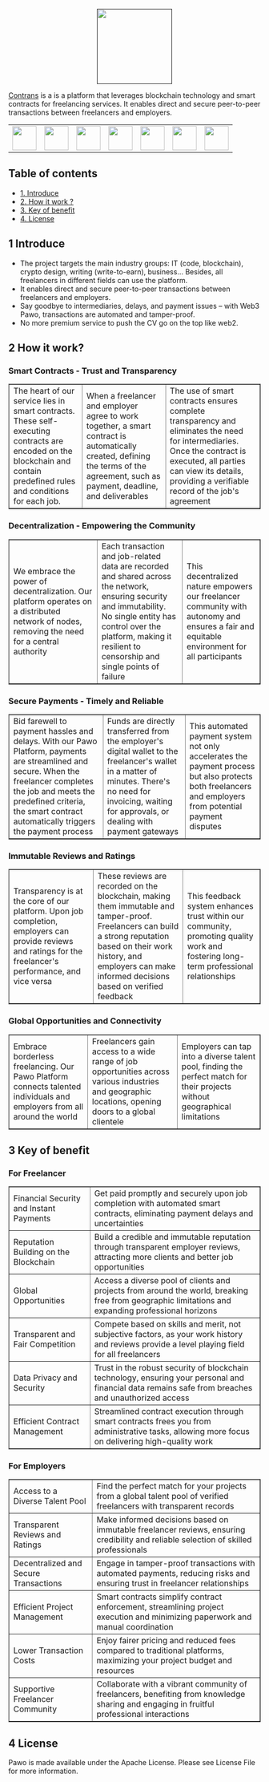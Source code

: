 <p align="center"><a href="" target="_blank">
    <img height="150px" src="">
</a></p>

[Contrans]() is a is a platform that leverages blockchain technology and smart contracts for freelancing services. It enables direct and secure peer-to-peer transactions between freelancers and employers.

<table align="center">
	<tr>
		<td><image width="48px" src="https://github.com/maoleng/pawo/assets/91431461/6e547b3a-08c8-4bee-9713-d80987305a64"></td>
		<td><image width="48px" src="https://github.com/maoleng/pawo/assets/91431461/14674063-5378-4d76-b46e-6a987e218203"></td>
		<td><image width="48px" src="https://github.com/maoleng/pawo/assets/91431461/bf89b968-6cdf-4659-8cb4-dff3266ca964"></td>
		<td><image width="48px" src="https://github.com/maoleng/pawo/assets/91431461/c97a0b56-7ad0-4a82-a3a8-23290a945bc1"></td>
		<td><image width="48px" src="https://github.com/maoleng/pawo/assets/91431461/11ac49b4-ca7f-4867-8e95-12854d8b5e96"></td>
		<td><image width="48px" src="https://laravel.com/img/logomark.min.svg"></td>
		<td><image width="48px" src="https://github.com/maoleng/pawo/assets/91431461/9adb5c89-7047-4f80-83fb-56f29f710486"></td>
	</tr>
</table>


## Table of contents
- [1. Introduce](#1-Introduce)
- [2. How it work ?](#2-How-it-work?)
- [3. Key of benefit](#3-Key-of-benefit)
- [4. License](#5-License)

## 1 Introduce

* The project targets the main industry groups: IT (code, blockchain), crypto design, writing (write-to-earn), business... Besides, all freelancers in different fields can use the platform.
* It enables direct and secure peer-to-peer transactions between freelancers and employers.
* Say goodbye to intermediaries, delays, and payment issues – with Web3 Pawo, transactions are automated and tamper-proof.
* No more premium service to push the CV go on the top like web2.

## 2 How it work?

### Smart Contracts - Trust and Transparency

<table border="1px solid white">
	<tr>
		<td>The heart of our service lies in smart contracts. These self-executing contracts are encoded on the blockchain and contain predefined rules and conditions for each job.</td>
        <td>When a freelancer and employer agree to work together, a smart contract is automatically created, defining the terms of the agreement, such as payment, deadline, and deliverables</td>
		<td>The use of smart contracts ensures complete transparency and eliminates the need for intermediaries. Once the contract is executed, all parties can view its details, providing a verifiable record of the job's agreement</td>
	</tr>
</table>

### Decentralization - Empowering the Community

<table border="1px solid white">
	<tr>
		<td>We embrace the power of decentralization. Our platform operates on a distributed network of nodes, removing the need for a central authority</td>
		<td>Each transaction and job-related data are recorded and shared across the network, ensuring security and immutability. No single entity has control over the platform, making it resilient to censorship and single points of failure</td>
		<td>This decentralized nature empowers our freelancer community with autonomy and ensures a fair and equitable environment for all participants</td>
	</tr>
</table>

### Secure Payments - Timely and Reliable

<table border="1px solid white">
	<tr>
		<td>Bid farewell to payment hassles and delays. With our Pawo Platform, payments are streamlined and secure. When the freelancer completes the job and meets the predefined criteria, the smart contract automatically triggers the payment process</td>
		<td>Funds are directly transferred from the employer's digital wallet to the freelancer's wallet in a matter of minutes. There's no need for invoicing, waiting for approvals, or dealing with payment gateways</td>
		<td>This automated payment system not only accelerates the payment process but also protects both freelancers and employers from potential payment disputes</td>
	</tr>
</table>

### Immutable Reviews and Ratings

<table border="1px solid white">
	<tr>
		<td>Transparency is at the core of our platform. Upon job completion, employers can provide reviews and ratings for the freelancer's performance, and vice versa</td>
		<td>These reviews are recorded on the blockchain, making them immutable and tamper-proof. Freelancers can build a strong reputation based on their work history, and employers can make informed decisions based on verified feedback</td>
		<td>This feedback system enhances trust within our community, promoting quality work and fostering long-term professional relationships</td>
	</tr>
</table>

### Global Opportunities and Connectivity

<table border="1px solid white">
	<tr>
		<td>Embrace borderless freelancing. Our Pawo Platform connects talented individuals and employers from all around the world</td>
		<td>Freelancers gain access to a wide range of job opportunities across various industries and geographic locations, opening doors to a global clientele</td>
		<td>Employers can tap into a diverse talent pool, finding the perfect match for their projects without geographical limitations</td>
	</tr>
</table>

## 3 Key of benefit

### For Freelancer

<table border="1px solid white">
	<tr>
		<td>Financial Security and Instant Payments</td>
		<td>Get paid promptly and securely upon job completion with automated smart contracts, eliminating payment delays and uncertainties</td>
	</tr>
	<tr>
		<td>Reputation Building on the Blockchain</td>
		<td>Build a credible and immutable reputation through transparent employer reviews, attracting more clients and better job opportunities</td>
	</tr>
	<tr>
		<td>Global Opportunities</td>
		<td>Access a diverse pool of clients and projects from around the world, breaking free from geographic limitations and expanding professional horizons</td>
	</tr>
	<tr>
		<td>Transparent and Fair Competition</td>
		<td>Compete based on skills and merit, not subjective factors, as your work history and reviews provide a level playing field for all freelancers</td>
	</tr>
	<tr>
		<td>Data Privacy and Security</td>
		<td>Trust in the robust security of blockchain technology, ensuring your personal and financial data remains safe from breaches and unauthorized access</td>
	</tr>
	<tr>
		<td>Efficient Contract Management</td>
		<td>Streamlined contract execution through smart contracts frees you from administrative tasks, allowing more focus on delivering high-quality work</td>
	</tr>
</table>

### For Employers

<table border="1px solid white">
	<tr>
		<td>Access to a Diverse Talent Pool</td>
		<td>Find the perfect match for your projects from a global talent pool of verified freelancers with transparent records</td>
	</tr>
	<tr>
		<td>Transparent Reviews and Ratings</td>
		<td>Make informed decisions based on immutable freelancer reviews, ensuring credibility and reliable selection of skilled professionals</td>
	</tr>
	<tr>
		<td>Decentralized and Secure Transactions</td>
		<td>Engage in tamper-proof transactions with automated payments, reducing risks and ensuring trust in freelancer relationships</td>
	</tr>
	<tr>
		<td>Efficient Project Management</td>
		<td>Smart contracts simplify contract enforcement, streamlining project execution and minimizing paperwork and manual coordination</td>
	</tr>
	<tr>
		<td>Lower Transaction Costs</td>
		<td>Enjoy fairer pricing and reduced fees compared to traditional platforms, maximizing your project budget and resources</td>
	</tr>
	<tr>
		<td>Supportive Freelancer Community</td>
		<td>Collaborate with a vibrant community of freelancers, benefiting from knowledge sharing and engaging in fruitful professional interactions</td>
	</tr>
</table>

## 4 License
Pawo is made available under the Apache License. Please see License File for more information.
